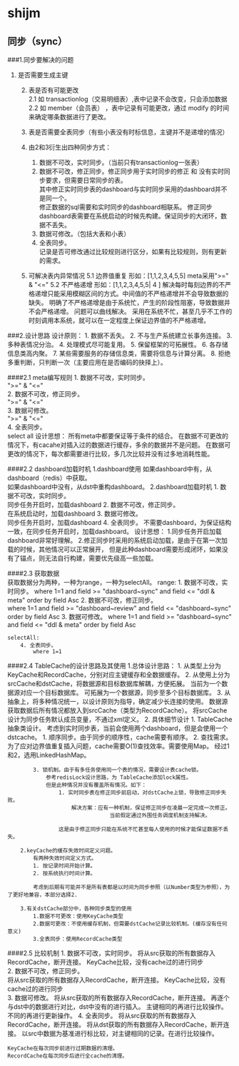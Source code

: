 # shijm

## 同步（sync）
###1.同步要解决的问题
1. 是否需要生成主键  

	2. 表是否有可能更改   
		2.1 如 transactionlog（交易明细表）,表中记录不会改变，只会添加数据  
		2.2 如 member（会员表） ，表中记录有可能更改，通过 modify 的时间来确定哪条数据进行了更改。  
	
	3. 表是否需要全表同步（有些小表没有时标信息，主键并不是递增的情况）

	4. 由2和3衍生出四种同步方式：  
		1. 数据不可改，实时同步。（当前只有transactionlog一张表）  
		2. 数据不可改，修正同步。修正同步用于实时同步的修正 和 没有实时同步要求，但需要日常同步的表。  
			其中修正实时同步表的dashboard与实时同步采用的dashboard并不是同一个。  
			修正数据的sql需要和实时同步的dashboard相联系。  修正同步dashboard表需要在系统启动的时候先构建。保证同步的大闭环，数据不丢失。  
		3. 数据可修改。（包括大表和小表）  
		4. 全表同步。  
			记录是否可修改通过比较规则进行区分，如果有比较规则，则有更新的需求。
			
	5.  可解决表内异常情况
		5.1 边界值重复
			形如：[1,1,2,3,4,5,5]
			meta采用">=" & "<="
		5.2 不严格递增
			形如：[1,1,2,3,4,5,5| 4 ]
			解决每时每刻边界的不严格递增只能采用模糊区间的方式。中间值的不严格递增并不会导致数据的缺失。
			明确了不严格递增是由于系统忙，产生的阶段性阻塞，导致数据并不会严格递增。
			问题可以曲线解决。
			采用在系统不忙，甚至几乎不工作的时刻调用本系统，就可以在一定程度上保证边界值的不严格递增。
			
###2.设计思路
	设计原则：
		1. 数据不丢失。
		2. 不与生产系统建立长事务连接。
		3. 多种表情况分治。
		4. 处理模式尽可能复用。
		5. 保留框架的可拓展性。
		6. 各存储信息类高内聚。
		7. 某些需要服务的存储信息类，需要将信息与计算分离。
		8. 拒绝多重判断，只判断一次（主要应用在是否编码的抉择上）。
		
####2.1 meta编写规则
	1. 数据不可改，实时同步。  
		">=" & "<="  
	2. 数据不可改，修正同步。  
		">=" & "<="  
	3. 数据可修改。  
		">=" & "<="  
	4. 全表同步。  
		select all 
	设计思想：
			所有meta中都要保证等于条件的结合。
			在数据不可更改的情况下，有cacahe对插入过的数据进行缓存，多余的数据并不是问题。
			在数据可更改的情况下，每次都需要进行比较，多几次比较并没有过多地消耗性能。

####2.2 dashboard加载时机 
	1.dashboard使用
		如果dashboard中有，从dashboard（redis）中获取。  
		如果dashboard中没有，从dst中重构dashboard。
	2.dashboard加载时机
		1. 数据不可改，实时同步。  
			同步任务开启时，加载dashboard
		2. 数据不可改，修正同步。  
			在系统启动时，加载dashboard
		3. 数据可修改。  
			同步任务开启时，加载dashboard
		4. 全表同步。 
			不需要dashboard，为保证结构一致，在同步任务开启时，加载dashboard。
	设计思想：
		1.同步任务开启加载dashboard非常好理解。
		2.修正同步时采用的系统启动加载，是由于在第一次加载的时候，其他情况可以正常展开，
			但是此种dashboard需要形成闭环，如果没有了锚点，则无法自行构建，需要优先级高一些加载。

####2.3 获取数据		
	获取数据分为两种，一种为range，一种为selectAll。
	range:
		1. 数据不可改，实时同步。
			where 1=1 and field >= "dashboard~sync" and field <= "ddl & meta"		order by field Asc
		2. 数据不可改，修正同步。  
			where 1=1 and field >= "dashboard~review" and field <= "dashboard~sync" order by field Asc
		3. 数据可修改。
			where 1=1 and field >= "dashboard~sync" and field <= "ddl & meta" 		order by field Asc
	
	selectAll:
		4. 全表同步。
			where 1=1

####2.4 TableCache的设计思路及其使用
	1.总体设计思路：
		1. 从类型上分为KeyCache和RecordCache，分别对应主键缓存和全数据缓存。
		2. 从使用上分为srcCache和dstCache，将数据源和目标数据库解耦，方便拓展。
			当前为一个数据源对应一个目标数据库。
			可拓展为一个数据源，同步至多个目标数据库。
		3. 从抽象上，将多种情况统一，以设计原则为指导，确定减少长连接的使用。
			数据源获取数据后所有情况都放入到srcCache（类型为RecordCache）。
				将srcCache设计为同步任务默认成员变量，不通过xml定义。
	2. 具体细节设计
		1. TableCache抽象类设计。
			考虑到实时同步表，当前会使用两个dashboard，但是会使用一个dstcache。
			1. 顺序同步。由于同步的顺序性，cache需要有顺序。
			2. 查找需求。为了应对边界值重复插入问题，cache需要O(1)查找效率。需要使用Map。
				经过1和2，选用LinkedHashMap。
			
			3. 锁机制。由于有多任务使用同一个表的情况，需要设计表cache锁。
				参考redisLock设计思路，为 TableCache添加lock属性。
				但是此种情况并没有覆盖所有情况。如下：
					1. 实时同步表在修正同步前启动，对dstCache上锁，导致修正同步失败。
						解决方案：应有一种机制，保证修正同步在凌晨一定完成一次修正。
									当前假定通过外围任务调度机制支持解决。
					
					这是由于修正同步只能在系统不忙甚至每人使用的时候才能保证数据不丢失。
	
		2.keyCache的缓存失效时间定义问题。
			有两种失效时间定义方式。
			1. 按记录时间开始计算。
			2. 按系统执行时间计算。
			
			考虑到后期有可能并不是所有表都是以时间为同步参照（以Number类型为参照），为了更好地兼容，本部分选择2.
		
		3.有关dstCache部分中，各种同步类型的使用
			1.数据不可更改：使用KeyCache类型
			2.数据可更改：不使用缓存机制，但需要dstCache记录比较机制。(缓存没有任何意义)
			3.全表同步：使用RecordCache类型
			
			
####2.5 比较机制
	1. 数据不可改，实时同步。
		将从src获取的所有数据存入RecordCache，断开连接。
		KeyCache比较，没有cache过的进行同步  
	2. 数据不可改，修正同步。  
		将从src获取的所有数据存入RecordCache，断开连接。
		KeyCache比较，没有cache过的进行同步  
	3. 数据可修改。
		将从src获取的所有数据存入RecordCache，断开连接。
		再逐个与dst中的数据进行对比，dst中没有的进行插入。
		主键相同的再进行比较操作。不同的再进行更新操作。
	4. 全表同步。
		将从src获取的所有数据存入RecordCache，断开连接。
		将从dst获取的所有数据存入RecordCache，断开连接。
		以src中数据为基准进行标比较，对主键相同的记录。在进行比较操作。
				
	KeyCache在每次同步前进行过期数据的清理。
	RecordCache在每次同步后进行全cache的清理。
